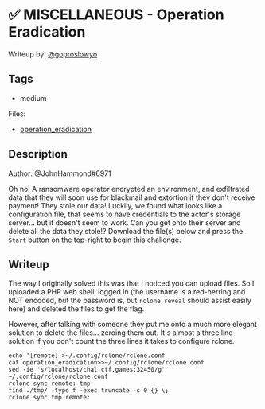 # ✅ MISCELLANEOUS - Operation Eradication

Writeup by: [@goproslowyo](https://github.com/goproslowyo)

## Tags

- medium

Files:

- [operation_eradication](./operation_eradication)

## Description

Author: @JohnHammond#6971

Oh no! A ransomware operator encrypted an environment, and exfiltrated data that they will soon use for blackmail and extortion if they don't receive payment! They stole our data!  Luckily, we found what looks like a configuration file, that seems to have credentials to the actor's storage server...  but it doesn't seem to work. Can you get onto their server and delete all the data they stole!?  Download the file(s) below and press the `Start` button on the top-right to begin this challenge.

## Writeup

The way I originally solved this was that I noticed you can upload files. So I uploaded a PHP web shell, logged in (the username is a red-herring and NOT encoded, but the password is, but `rclone reveal` should assist easily here) and deleted the files to get the flag.

However, after talking with someone they put me onto a much more elegant solution to delete the files... zeroing them out. It's almost a three line solution if you don't count the three lines it takes to configure rclone.

```shell
echo '[remote]'>~/.config/rclone/rclone.conf
cat operation_eradication>>~/.config/rclone/rclone.conf
sed -ie 's/localhost/chal.ctf.games:32450/g' ~/.config/rclone/rclone.conf
rclone sync remote: tmp
find ./tmp/ -type f -exec truncate -s 0 {} \;
rclone sync tmp remote:
```
